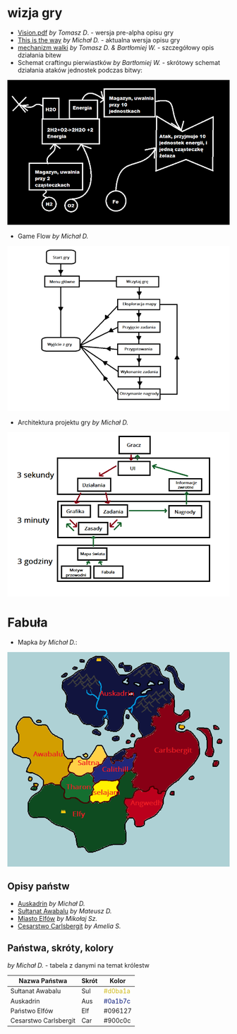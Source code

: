 # wizja gry

- [Vision.pdf](./game_vision/Vision.pdf) _by Tomasz D_. - wersja pre-alpha opisu gry
- [This is the way](./game_vision/this_is_the_way.pdf) _by Michał D._ - aktualna wersja opisu gry
- [mechanizm walki](./game_vision/Mechanika_Walki.pdf) _by Tomasz D. & Bartłomiej W._ - szczegółowy opis działania bitew
- Schemat craftingu pierwiastków _by Bartłomiej W._ - skrótowy schemat działania ataków jednostek podczas bitwy:

![mechanizm craftowania pierwiastków](./game_vision/crafting_mechanism.png)

- Game Flow _by Michał D._

![Game Flow](./game_vision/gameflow.png)

- Architektura projektu gry _by Michał D._

![Architektura projektu gry](./game_vision/architecture.png)

# Fabuła

- Mapka _by Michał D._:

![Mapka](./game_vision/map.png)

## Opisy państw

- [Auskadrin](./game_vision/Panstwo_1.pdf) _by Michał D._
- [Sułtanat Awabalu](./game_vision/Panstwo_2.pdf) _by Mateusz D._
- [Miasto Elfów](./game_vision/Panstwo_3.pdf) _by Mikołaj Sz._
- [Cesarstwo Carlsbergit](./game_vision/Panstwo_4.pdf) _by Amelia S._

## Państwa, skróty, kolory

_by Michał D._ - tabela z danymi na temat królestw

| Nazwa Państwa | Skrót | Kolor |
|---|---|---|
| Sułtanat Awabalu | Sul | <font color="#d0ba1a" >#d0ba1a</font> |
| Auskadrin | Aus | <font color="#0a1b7c"> #0a1b7c </font> |
| Państwo Elfów | Elf | #096127 |
| Cesarstwo Carlsbergit | Car | #900c0c |
